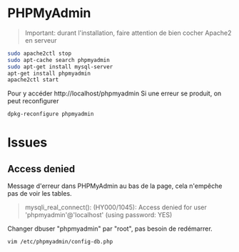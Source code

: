 <!-- TITLE: Phpmyadmin -->
<!-- SUBTITLE: A quick summary of Phpmyadmin -->

# PHPMyAdmin
> Important: durant l'installation, faire attention de bien cocher Apache2 en serveur


```sh
sudo apache2ctl stop
sudo apt-cache search phpmyadmin
sudo apt-get install mysql-server
apt-get install phpmyadmin
apache2ctl start
```

Pour y accéder http://localhost/phpmyadmin
Si une erreur se produit, on peut reconfigurer


```sh
dpkg-reconfigure phpmyadmin
```  

  
# Issues


## Access denied

Message d'erreur dans PHPMyAdmin au bas de la page, cela n'empêche pas de voir les tables.

> mysqli_real_connect(): (HY000/1045): Access denied for user 'phpmyadmin'@'localhost' (using password: YES)

Changer dbuser "phpmyadmin" par "root", pas besoin de redémarrer.


```sh
vim /etc/phpmyadmin/config-db.php
```




